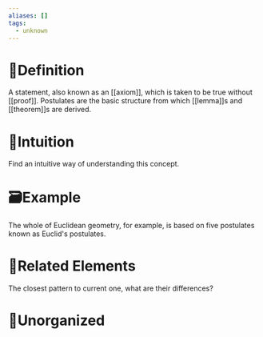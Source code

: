 ```yaml
---
aliases: []
tags:
  - unknown
---
```



# 📝Definition
A statement, also known as an [[axiom]], which is taken to be true without [[proof]]. Postulates are the basic structure from which [[lemma]]s and [[theorem]]s are derived.

# 🧠Intuition
Find an intuitive way of understanding this concept.

# 🗃Example
The whole of Euclidean geometry, for example, is based on five postulates known as Euclid's postulates.

# 🌱Related Elements
The closest pattern to current one, what are their differences?


# 🍂Unorganized